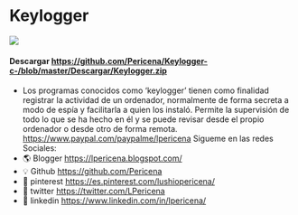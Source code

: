 # Keylogger
[![](https://pm1.narvii.com/7196/a794afb228b7fc8c30ab88078dc35fc759b7f3b9r1-1283-767v2_hq.jpg)](https://aminoapps.com/c/cyber-hacking/page/blog/keylogger-con-c-capturando-datos/WkVP_3LCXuk5wZkV07PKLWqkx21gx7vKjG)
#### Descargar https://github.com/Pericena/Keylogger-c-/blob/master/Descargar/Keylogger.zip

 - Los programas conocidos como ‘keylogger’ tienen como finalidad registrar la actividad de un ordenador, normalmente de forma secreta a modo de espía y facilitarla a quien los instaló. Permite la supervisión de todo lo que se ha hecho en él y se puede revisar desde el propio ordenador o desde otro de forma remota.
https://www.paypal.com/paypalme/lpericena
Sigueme en las redes Sociales:
- 🌎 Blogger          https://lpericena.blogspot.com/
- 💡 Github            https://github.com/Pericena
- 📸 pinterest        https://es.pinterest.com/lushiopericena/
- 🐤 twitter             https://twitter.com/LPericena
- 👦 linkedin         https://www.linkedin.com/in/lpericena/


